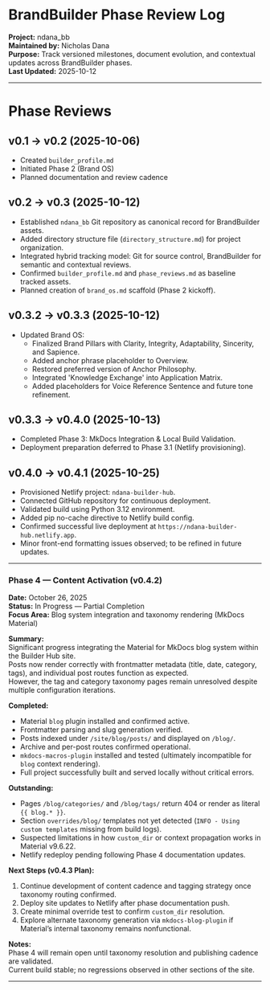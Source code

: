 # BrandBuilder Phase Review Log

**Project:** ndana_bb  
**Maintained by:** Nicholas Dana  
**Purpose:** Track versioned milestones, document evolution, and contextual updates across BrandBuilder phases.  
**Last Updated:** 2025-10-12  

---

# Phase Reviews

## v0.1 → v0.2 (2025-10-06)
- Created `builder_profile.md`
- Initiated Phase 2 (Brand OS)
- Planned documentation and review cadence

## v0.2 → v0.3 (2025-10-12)
- Established `ndana_bb` Git repository as canonical record for BrandBuilder assets.
- Added directory structure file (`directory_structure.md`) for project organization.
- Integrated hybrid tracking model: Git for source control, BrandBuilder for semantic and contextual reviews.
- Confirmed `builder_profile.md` and `phase_reviews.md` as baseline tracked assets.
- Planned creation of `brand_os.md` scaffold (Phase 2 kickoff).

## v0.3.2 → v0.3.3 (2025-10-12)
- Updated Brand OS:
  - Finalized Brand Pillars with Clarity, Integrity, Adaptability, Sincerity, and Sapience.
  - Added anchor phrase placeholder to Overview.
  - Restored preferred version of Anchor Philosophy.
  - Integrated 'Knowledge Exchange' into Application Matrix.
  - Added placeholders for Voice Reference Sentence and future tone refinement.

## v0.3.3 → v0.4.0 (2025-10-13)
  - Completed Phase 3: MkDocs Integration & Local Build Validation.
  - Deployment preparation deferred to Phase 3.1 (Netlify provisioning).

## v0.4.0 → v0.4.1 (2025-10-25)
- Provisioned Netlify project: `ndana-builder-hub`.
- Connected GitHub repository for continuous deployment.
- Validated build using Python 3.12 environment.
- Added pip no-cache directive to Netlify build config.
- Confirmed successful live deployment at `https://ndana-builder-hub.netlify.app`.
- Minor front-end formatting issues observed; to be refined in future updates.

---

### Phase 4 — Content Activation (v0.4.2)
**Date:** October 26, 2025  
**Status:** In Progress — Partial Completion  
**Focus Area:** Blog system integration and taxonomy rendering (MkDocs Material)

**Summary:**  
Significant progress integrating the Material for MkDocs blog system within the Builder Hub site.  
Posts now render correctly with frontmatter metadata (title, date, category, tags), and individual post routes function as expected.  
However, the tag and category taxonomy pages remain unresolved despite multiple configuration iterations.

**Completed:**
- Material `blog` plugin installed and confirmed active.  
- Frontmatter parsing and slug generation verified.  
- Posts indexed under `/site/blog/posts/` and displayed on `/blog/`.  
- Archive and per-post routes confirmed operational.  
- `mkdocs-macros-plugin` installed and tested (ultimately incompatible for `blog` context rendering).  
- Full project successfully built and served locally without critical errors.

**Outstanding:**
- Pages `/blog/categories/` and `/blog/tags/` return 404 or render as literal `{{ blog.* }}`.  
- Section `overrides/blog/` templates not yet detected (`INFO - Using custom templates` missing from build logs).  
- Suspected limitations in how `custom_dir` or context propagation works in Material v9.6.22.  
- Netlify redeploy pending following Phase 4 documentation updates.

**Next Steps (v0.4.3 Plan):**

1. Continue development of content cadence and tagging strategy once taxonomy routing confirmed.  
1. Deploy site updates to Netlify after phase documentation push.
1. Create minimal override test to confirm `custom_dir` resolution.  
1. Explore alternate taxonomy generation via `mkdocs-blog-plugin` if Material’s internal taxonomy remains nonfunctional. 

**Notes:**  
Phase 4 will remain open until taxonomy resolution and publishing cadence are validated.  
Current build stable; no regressions observed in other sections of the site.

---